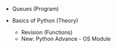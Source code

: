 - Queues (Program)

- Basics of Python (Theory)
    - Revision (Functions)
    - New: Python Advance - OS Module
